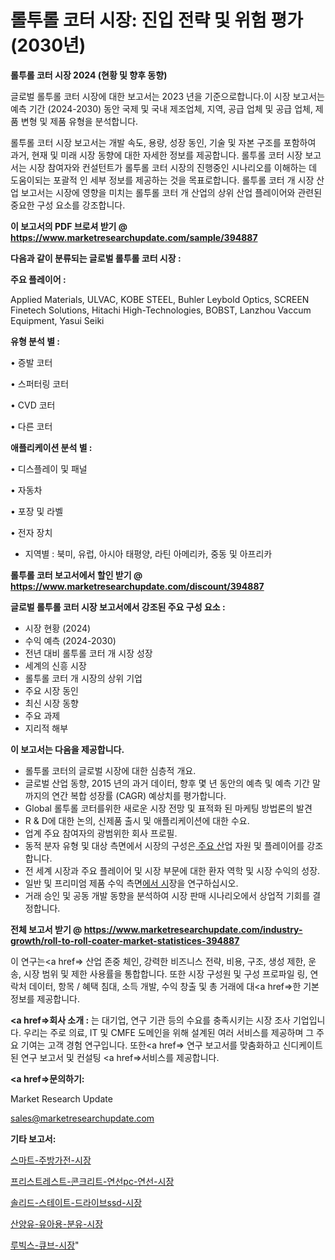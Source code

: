 # 롤투롤 코터 시장: 진입 전략 및 위험 평가(2030년)

<strong>롤투롤 코터 시장 2024 (현황 및 향후 동향)</strong>

글로벌 롤투롤 코터 시장에 대한 보고서는 2023 년을 기준으로합니다.이 시장 보고서는 예측 기간 (2024-2030) 동안 국제 및 국내 제조업체, 지역, 공급 업체 및 공급 업체, 제품 변형 및 제품 유형을 분석합니다.

롤투롤 코터 시장 보고서는 개발 속도, 용량, 성장 동인, 기술 및 자본 구조를 포함하여 과거, 현재 및 미래 시장 동향에 대한 자세한 정보를 제공합니다. 롤투롤 코터 시장 보고서는 시장 참여자와 컨설턴트가 롤투롤 코터 시장의 진행중인 시나리오를 이해하는 데 도움이되는 포괄적 인 세부 정보를 제공하는 것을 목표로합니다. 롤투롤 코터 개 시장 산업 보고서는 시장에 영향을 미치는 롤투롤 코터 개 산업의 상위 산업 플레이어와 관련된 중요한 구성 요소를 강조합니다.



<strong>이 보고서의 PDF 브로셔 받기 @ <a href=https://www.marketresearchupdate.com/sample/394887>https://www.marketresearchupdate.com/sample/394887</a></strong>



<strong>다음과 같이 분류되는 글로벌 롤투롤 코터 시장 :</strong>



<strong>주요 플레이어 :</strong>

Applied Materials, ULVAC, KOBE STEEL, Buhler Leybold Optics, SCREEN Finetech Solutions, Hitachi High-Technologies, BOBST, Lanzhou Vaccum Equipment, Yasui Seiki



<strong>유형 분석 별 :</strong>

• 증발 코터

• 스퍼터링 코터

• CVD 코터

• 다른 코터



<strong>애플리케이션 분석 별 :</strong>

• 디스플레이 및 패널

• 자동차

• 포장 및 라벨

• 전자 장치

<ul>
  <li>지역별 : 북미, 유럽, 아시아 태평양, 라틴 아메리카, 중동 및 아프리카</li>
</ul>


<strong>롤투롤 코터 보고서에서 할인 받기 @ <a href=https://www.marketresearchupdate.com/discount/394887>https://www.marketresearchupdate.com/discount/394887</a></strong>



<strong>글로벌 롤투롤 코터 시장 보고서에서 강조된 주요 구성 요소 :</strong>
<ul>
  <li>시장 현황 (2024)</li>
  <li>수익 예측 (2024-2030)</li>
  <li>전년 대비 롤투롤 코터 개 시장 성장</li>
  <li>세계의 신흥 시장</li>
  <li>롤투롤 코터 개 시장의 상위 기업</li>
  <li>주요 시장 동인</li>
  <li>최신 시장 동향</li>
  <li>주요 과제</li>
  <li>지리적 해부</li>
</ul>


<strong>이 보고서는 다음을 제공합니다.</strong>
<ul>
  <li>롤투롤 코터의 글로벌 시장에 대한 심층적 개요.</li>
  <li>글로벌 산업 동향, 2015 년의 과거 데이터, 향후 몇 년 동안의 예측 및 예측 기간 말까지의 연간 복합 성장률 (CAGR) 예상치를 평가합니다.</li>
  <li>Global 롤투롤 코터를위한 새로운 시장 전망 및 표적화 된 마케팅 방법론의 발견</li>
  <li>R &amp; D에 대한 논의, 신제품 출시 및 애플리케이션에 대한 수요.</li>
  <li>업계 주요 참여자의 광범위한 회사 프로필.</li>
  <li>동적 분자 유형 및 대상 측면에서 시장의 구성은<a href=> 주요 산</a>업 자원 및 플레이어를 강조합니다.</li>
  <li>전 세계 시장과 주요 플레이어 및 시장 부문에 대한 환자 역학 및 시장 수익의 성장.</li>
  <li>일반 및 프리미엄 제품 수익 측면<a href=>에서 시</a>장을 연구하십시오.</li>
  <li>거래 승인 및 공동 개발 동향을 분석하여 시장 판매 시나리오에서 상업적 기회를 결정합니다.</li>
</ul>



<strong>전체 보고서 받기 @ <a href=https://www.marketresearchupdate.com/industry-growth/roll-to-roll-coater-market-statistices-394887>https://www.marketresearchupdate.com/industry-growth/roll-to-roll-coater-market-statistices-394887</a></strong>

이 연구는<a href=> 산업 존중</a> 체인, 강력한 비즈니스 전략, 비용, 구조, 생성 제한, 운송, 시장 범위 및 제한 사용률을 통합합니다. 또한 시장 구성원 및 구성 프로파일 링, 연락처 데이터, 항목 / 혜택 침대, 소득 개발, 수익 창출 및 총 거래에 대<a href=>한 기본 </a>정보를 제공합니다.



<strong><a href=>회사 소</a>개 :</strong>
는 대기업, 연구 기관 등의 수요를 충족시키는 시장 조사 기업입니다. 우리는 주로 의료, IT 및 CMFE 도메인을 위해 설계된 여러 서비스를 제공하며 그 주요 기여는 고객 경험 연구입니다. 또한<a href=> 연구 보</a>고서를 맞춤화하고 신디케이트 된 연구 보고서 및 컨설팅 <a href=>서비스</a>를 제공합니다.



<strong><a href=>문의하기:</a></strong>

Market Research Update

sales@marketresearchupdate.com



<strong>기타 보고서:</strong>

<a href=https://www.linkedin.com/pulse/스마트-주방가전-시장-동향-및-성장-전망-consumer-connection-chronicles-24-/>스마트-주방가전-시장</a>

<a href=https://www.linkedin.com/pulse/프리스트레스트-콘크리트-연선pc-연선-시장-경쟁-분석-및-성장-잠재력-knyof/>프리스트레스트-콘크리트-연선pc-연선-시장</a>

<a href=https://www.linkedin.com/pulse/솔리드-스테이트-드라이브ssd-시장-세분화-연구-및-목표-고객2029년-bmmdf/>솔리드-스테이트-드라이브ssd-시장</a>

<a href=https://www.linkedin.com/pulse/산양유-유아용-분유-시장-진입-전략-및-위험-평가2030년-trend-tracking-tips-360-analysis-duhdf/>산양유-유아용-분유-시장</a>

<a href=https://www.linkedin.com/pulse/루빅스-큐브-시장-세분화-연구-및-목표-고객2029년-isdailynews-x6dzf/>루빅스-큐브-시장</a>"
